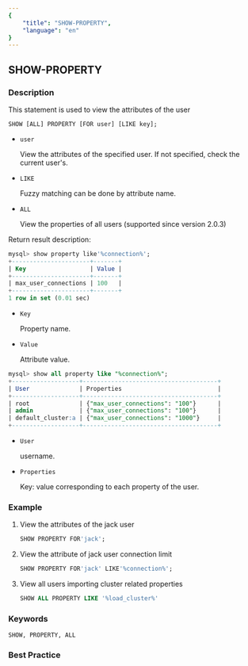 ```yaml
---
{
    "title": "SHOW-PROPERTY",
    "language": "en"
}
---
```


<!--
Licensed to the Apache Software Foundation (ASF) under one
or more contributor license agreements. See the NOTICE file
distributed with this work for additional information
regarding copyright ownership. The ASF licenses this file
to you under the Apache License, Version 2.0 (the
"License"); you may not use this file except in compliance
with the License. You may obtain a copy of the License at

  http://www.apache.org/licenses/LICENSE-2.0

Unless required by applicable law or agreed to in writing,
software distributed under the License is distributed on an
"AS IS" BASIS, WITHOUT WARRANTIES OR CONDITIONS OF ANY
KIND, either express or implied. See the License for the
specific language governing permissions and limitations
under the License.
-->

## SHOW-PROPERTY

### Description

This statement is used to view the attributes of the user

```
SHOW [ALL] PROPERTY [FOR user] [LIKE key];
```

* `user`

    View the attributes of the specified user. If not specified, check the current user's.

* `LIKE`

    Fuzzy matching can be done by attribute name.

* `ALL`

  View the properties of all users (supported since version 2.0.3)

Return result description:

```sql
mysql> show property like'%connection%';
+----------------------+-------+
| Key                  | Value |
+----------------------+-------+
| max_user_connections | 100   |
+----------------------+-------+
1 row in set (0.01 sec)
```

* `Key`

    Property name.

* `Value`

    Attribute value.


```sql
mysql> show all property like "%connection%";
+-------------------+--------------------------------------+
| User              | Properties                           |
+-------------------+--------------------------------------+
| root              | {"max_user_connections": "100"}      |
| admin             | {"max_user_connections": "100"}      |
| default_cluster:a | {"max_user_connections": "1000"}     |
+-------------------+--------------------------------------+
```

* `User`

  username.

* `Properties`

  Key: value corresponding to each property of the user.

### Example

1. View the attributes of the jack user

    ```sql
    SHOW PROPERTY FOR'jack';
    ```

2. View the attribute of jack user connection limit

    ```sql
    SHOW PROPERTY FOR'jack' LIKE'%connection%';
    ```

3. View all users importing cluster related properties

   ```sql
   SHOW ALL PROPERTY LIKE '%load_cluster%'
   ```

### Keywords

    SHOW, PROPERTY, ALL

### Best Practice
